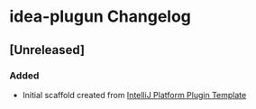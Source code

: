 <!-- Keep a Changelog guide -> https://keepachangelog.com -->

# idea-plugun Changelog

## [Unreleased]
### Added
- Initial scaffold created from [IntelliJ Platform Plugin Template](https://github.com/JetBrains/intellij-platform-plugin-template)
